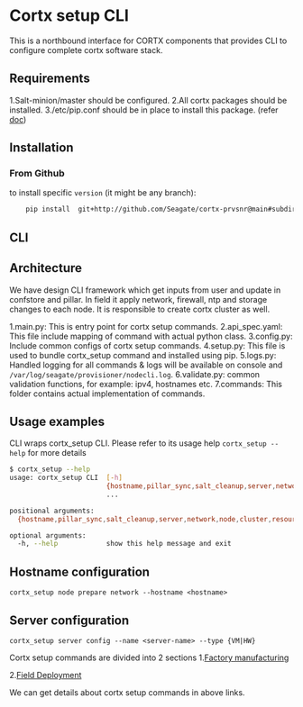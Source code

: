 # Cortx setup CLI

This is a northbound interface for CORTX components that provides CLI
to configure complete cortx software stack.

## Requirements

1.Salt-minion/master should be configured.
2.All cortx packages should be installed.
3./etc/pip.conf should be in place to install this package. (refer [doc](https://seagate-systems.atlassian.net/wiki/spaces/PUB/pages/213549354/CORTX+Manual+Deployment+on+Single+Node+VM#Pre-requisite-steps))

## Installation

### From Github

to install specific `version` (it might be any branch):

```sh
    pip install  git+http://github.com/Seagate/cortx-prvsnr@main#subdirectory=lr-cli/
```

## CLI

## Architecture
We have design CLI framework which get inputs from user and update in confstore and pillar.
In field it apply network, firewall, ntp and storage changes to each node.
It is responsible to create cortx cluster as well.

1.main.py: This is entry point for cortx setup commands.
2.api_spec.yaml: This file include mapping of command with actual python class.
3.config.py: Include common configs of cortx setup commands.
4.setup.py: This file is used to bundle cortx_setup command and installed using pip.
5.logs.py: Handled logging for all commands & logs will be available on console and `/var/log/seagate/provisioner/nodecli.log`.
6.validate.py: common validation functions, for example: ipv4, hostnames etc.
7.commands: This folder contains actual implementation of commands.

## Usage examples
CLI wraps cortx_setup CLI. Please refer to its usage help `cortx_setup --help` for more details


```sh
$ cortx_setup --help
usage: cortx_setup CLI  [-h]
                        {hostname,pillar_sync,salt_cleanup,server,network,node,cluster,resource,security,signature,storage,storageset,enclosure,prepare_confstore}
                        ...

positional arguments:
  {hostname,pillar_sync,salt_cleanup,server,network,node,cluster,resource,security,signature,storage,storageset,enclosure,prepare_confstore}

optional arguments:
  -h, --help            show this help message and exit

```

## Hostname configuration

```
cortx_setup node prepare network --hostname <hostname>
```

## Server configuration
```
cortx_setup server config --name <server-name> --type {VM|HW}
```

Cortx setup commands are divided into 2 sections 
1.[Factory manufacturing](https://seagate-systems.atlassian.net/wiki/spaces/PUB/pages/502825593/CORTX+Manual+Deployment+onto+3+Node+HW#Factory-Manufacturing)

2.[Field Deployment](https://seagate-systems.atlassian.net/wiki/spaces/PUB/pages/502825593/CORTX+Manual+Deployment+onto+3+Node+HW#Field-Deployment)

We can get details about cortx setup commands in above links.
